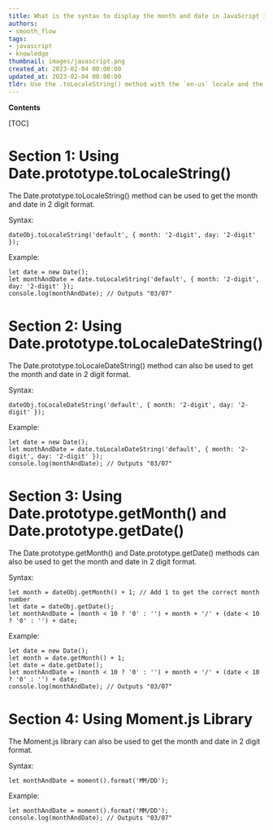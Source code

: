```yaml
---
title: What is the syntax to display the month and date in JavaScript in two-digit format?
authors:
- smooth_flow
tags:
- javascript
- knowledge
thumbnail: images/javascript.png
created_at: 2023-02-04 00:00:00
updated_at: 2023-02-04 00:00:00
tldr: Use the .toLocaleString() method with the `en-us` locale and the `2-digit` option to get the month and date in 2 digit format.
---
```


**Contents**

[TOC]

# Section 1: Using Date.prototype.toLocaleString()

The Date.prototype.toLocaleString() method can be used to get the month and date in 2 digit format.

Syntax:
```
dateObj.toLocaleString('default', { month: '2-digit', day: '2-digit' });
```

Example:
```
let date = new Date();
let monthAndDate = date.toLocaleString('default', { month: '2-digit', day: '2-digit' });
console.log(monthAndDate); // Outputs "03/07"
```

# Section 2: Using Date.prototype.toLocaleDateString()

The Date.prototype.toLocaleDateString() method can also be used to get the month and date in 2 digit format.

Syntax:
```
dateObj.toLocaleDateString('default', { month: '2-digit', day: '2-digit' });
```

Example:
```
let date = new Date();
let monthAndDate = date.toLocaleDateString('default', { month: '2-digit', day: '2-digit' });
console.log(monthAndDate); // Outputs "03/07"
```

# Section 3: Using Date.prototype.getMonth() and Date.prototype.getDate()

The Date.prototype.getMonth() and Date.prototype.getDate() methods can also be used to get the month and date in 2 digit format.

Syntax:
```
let month = dateObj.getMonth() + 1; // Add 1 to get the correct month number
let date = dateObj.getDate();
let monthAndDate = (month < 10 ? '0' : '') + month + '/' + (date < 10 ? '0' : '') + date;
```

Example:
```
let date = new Date();
let month = date.getMonth() + 1;
let date = date.getDate();
let monthAndDate = (month < 10 ? '0' : '') + month + '/' + (date < 10 ? '0' : '') + date;
console.log(monthAndDate); // Outputs "03/07"
```

# Section 4: Using Moment.js Library

The Moment.js library can also be used to get the month and date in 2 digit format.

Syntax:
```
let monthAndDate = moment().format('MM/DD');
```

Example:
```
let monthAndDate = moment().format('MM/DD');
console.log(monthAndDate); // Outputs "03/07"
```
